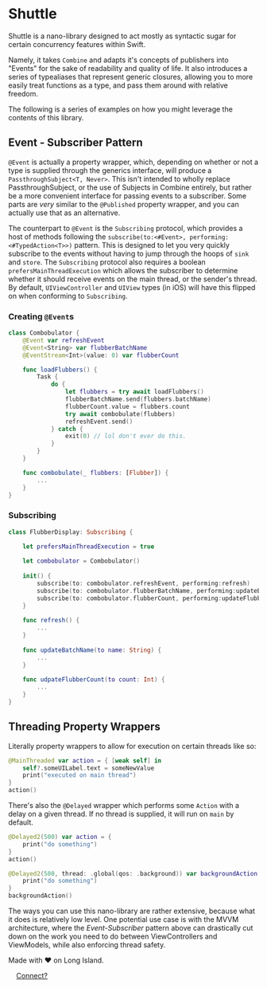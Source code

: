 # Shuttle

Shuttle is a nano-library designed to act mostly as syntactic sugar for certain concurrency features within Swift. 

Namely, it takes `Combine` and adapts it's concepts of publishers into "Events" for the sake of readability and quality of life. It also introduces a series of typealiases that represent generic closures, allowing you to more easily treat functions as a type, and pass them around with relative freedom.

The following is a series of examples on how you might leverage the contents of this library.  

## Event - Subscriber Pattern

`@Event` is actually a property wrapper, which, depending on whether or not a type is supplied through the generics interface, will produce a `PassthroughSubject<T, Never>`. This isn't intended to wholly replace PassthroughSubject, or the use of Subjects in Combine entirely, but rather be a more convenient interface for passing events to a subscriber. Some parts are _very_ similar to the `@Published` property wrapper, and you can actually use that as an alternative.

The counterpart to `@Event` is the `Subscribing` protocol, which provides a host of methods following the `subscribe(to:<#Event>, performing:<#TypedAction<T>>)` pattern. This is designed to let you very quickly subscribe to the events without having to jump through the hoops of `sink` and `store`. The `Subscribing` protocol also requires a boolean `prefersMainThreadExecution` which allows the subscriber to determine whether it should receive events on the main thread, or the sender's thread. By default, `UIViewController` and `UIView` types (in iOS) will have this flipped on when conforming to `Subscribing`. 

### Creating `@Event`s

```swift
class Combobulator {
    @Event var refreshEvent
    @Event<String> var flubberBatchName
    @EventStream<Int>(value: 0) var flubberCount

    func loadFlubbers() {
        Task {
            do {
                let flubbers = try await loadFlubbers()
                flubberBatchName.send(flubbers.batchName)
                flubberCount.value = flubbers.count
                try await combobulate(flubbers) 
                refreshEvent.send()
            } catch {
                exit(0) // lol don't ever do this.
            }
        }
    }

    func combobulate(_ flubbers: [Flubber]) {   
        ...
    }
}
```

### Subscribing

```swift
class FlubberDisplay: Subscribing {

    let prefersMainThreadExecution = true
    
    let combobulator = Combobulator()
    
    init() {
        subscribe(to: combobulator.refreshEvent, performing:refresh)
        subscribe(to: combobulator.flubberBatchName, performing:updateBatchName(to:))
        subscribe(to: combobulator.flubberCount, performing:updateFlubberCount(to:))
    }
    
    func refresh() {
        ...
    }
    
    func updateBatchName(to name: String) {
        ...
    }
    
    func udpateFlubberCount(to count: Int) {
        ...
    }   
}
```

## Threading Property Wrappers

Literally property wrappers to allow for execution on certain threads like so:

```swift
@MainThreaded var action = { [weak self] in
    self?.someUILabel.text = someNewValue
    print("executed on main thread")
}
action()
```

There's also the `@Delayed` wrapper which performs some `Action` with a delay on a given thread. If no thread is supplied, it will run on `main` by default.

```swift
@Delayed2(500) var action = {
    print("do something")
}
action()

@Delayed2(500, thread: .global(qos: .background)) var backgroundAction = {
    print("do something")
}
backgroundAction()
```

The ways you can use this nano-library are rather extensive, because what it does is relatively low level. One potential use case is with the MVVM architecture, where the _Event-Subscriber_ pattern above can drastically cut down on the work you need to do between ViewControllers and ViewModels, while also enforcing thread safety.

Made with ❤️ on Long Island.

<img src="https://img.icons8.com/tiny-color/512/twitter.png"  width="12" height="12"> [Connect?](https://twitter.com/definitelyrafi)

